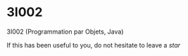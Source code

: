 # 3I002
3I002 (Programmation par Objets, Java)

If this has been useful to you, do not hesitate to leave a $star$
